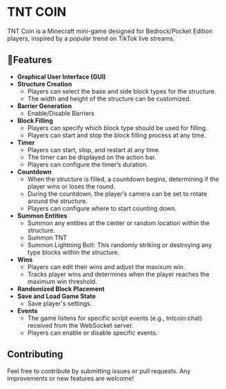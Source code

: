 # TNT COIN 

TNT Coin is a Minecraft mini-game designed for Bedrock/Pocket Edition players, inspired by a popular trend on TikTok live streams.

## 🌟Features
- **Graphical User Interface (GUI)**
- **Structure Creation**
    - Players can select the base and side block types for the structure.
    - The width and height of the structure can be customized.
- **Barrier Generation**
    - Enable/Disable Barriers
- **Block Filling**
    - Players can specify which block type should be used for filling.
    - Players can start and stop the block filling process at any time.
- **Timer**
    - Players can start, stop, and restart at any time.
    - The timer can be displayed on the action bar.
    - Players can configure the timer’s duration.
- **Countdown**
    - When the structure is filled, a countdown begins, determining if the player wins or loses the round.
    - During the countdown, the player’s camera can be set to rotate around the structure.
    - Players can configure where to start counting down.
- **Summon Entities**
    - Summon any entities at the center or random location within the structure.
    - Summon TNT
    - Summon Lightning Bolt: This randomly striking or destroying any type blocks within the structure.
- **Wins**
    - Players can edit their wins and adjust the maxixum win.
    - Tracks player wins and determines when the player reaches the maximum win threshold.
- **Randomized Block Placement**
- **Save and Load Game State**
    - Save player's settings.
- **Events**
    - The game listens for specific script events (e.g., tntcoin:chat) received from the WebSocket server.
    - Players can enable or disable specific events.

## Contributing

Feel free to contribute by submitting issues or pull requests. Any improvements or new features are welcome!